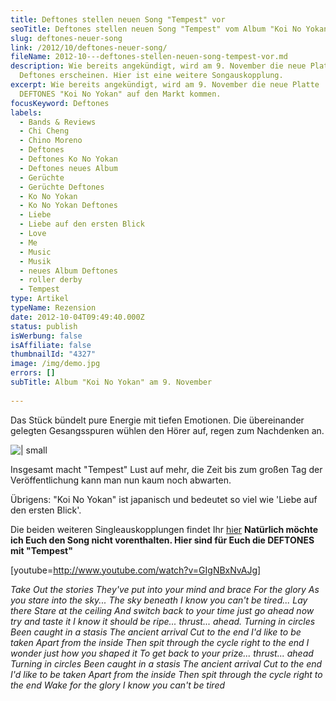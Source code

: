 ```yaml
---
title: Deftones stellen neuen Song "Tempest" vor
seoTitle: Deftones stellen neuen Song "Tempest" vom Album "Koi No Yokan" vor
slug: deftones-neuer-song
link: /2012/10/deftones-neuer-song/
fileName: 2012-10---deftones-stellen-neuen-song-tempest-vor.md
description: Wie bereits angekündigt, wird am 9. November die neue Platte der
  Deftones erscheinen. Hier ist eine weitere Songauskopplung.
excerpt: Wie bereits angekündigt, wird am 9. November die neue Platte  der
  DEFTONES "Koi No Yokan" auf den Markt kommen.
focusKeyword: Deftones
labels:
  - Bands & Reviews
  - Chi Cheng
  - Chino Moreno
  - Deftones
  - Deftones Ko No Yokan
  - Deftones neues Album
  - Gerüchte
  - Gerüchte Deftones
  - Ko No Yokan
  - Ko No Yokan Deftones
  - Liebe
  - Liebe auf den ersten Blick
  - Love
  - Me
  - Music
  - Musik
  - neues Album Deftones
  - roller derby
  - Tempest
type: Artikel
typeName: Rezension
date: 2012-10-04T09:49:40.000Z
status: publish
isWerbung: false
isAffiliate: false
thumbnailId: "4327"
image: /img/demo.jpg
errors: []
subTitle: Album "Koi No Yokan" am 9. November
  
---
```


Das Stück bündelt pure Energie mit tiefen Emotionen. Die übereinander gelegten
Gesangsspuren wühlen den Hörer auf, regen zum Nachdenken an.

![ | small](http://cardamonchai.com/wp-content/uploads/2012/10/koi-no-yokan-320x320.jpg)

Insgesamt macht "Tempest" Lust auf mehr, die Zeit bis zum großen Tag der
Veröffentlichung kann man nun kaum noch abwarten.

Übrigens: "Koi No Yokan" ist japanisch und bedeutet so viel wie 'Liebe auf den
ersten Blick'.

Die beiden weiteren Singleauskopplungen findet Ihr
[hier](//2012/09/04/deftones-stellen-zwei-neue-songs-vor-album-im-november/)
**Natürlich möchte ich Euch den Song nicht vorenthalten. Hier sind für Euch die
DEFTONES mit "Tempest"**

[youtube=http://www.youtube.com/watch?v=GIgNBxNvAJg]

_Take_ _Out the stories_ _They've put into your mind and brace_ _For the glory_
_As you stare into the sky... The sky beneath_ _I know you can't be tired..._
_Lay there_ _Stare at the ceiling_ _And switch back to your time just go ahead
now try and taste it I know it should be ripe... thrust... ahead._ _Turning in
circles_ _Been caught in a stasis_ _The ancient arrival_ _Cut to the end_ _I'd
like to be taken_ _Apart from the inside_ _Then spit through the cycle right to
the end_ _I wonder just how you shaped it To get back to your prize... thrust...
ahead_ _Turning in circles_ _Been caught in a stasis_ _The ancient arrival_ _Cut
to the end_ _I'd like to be taken_ _Apart from the inside_ _Then spit through
the cycle right to the end_ _Wake for the glory_ _I know you can't be tired_

  